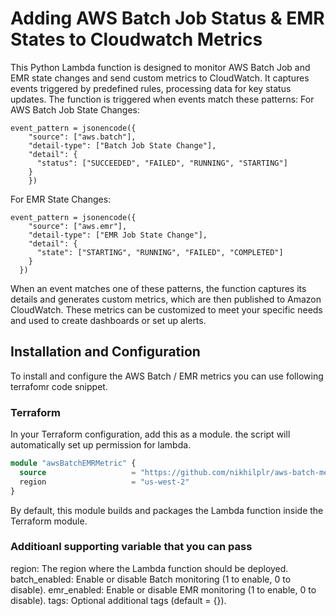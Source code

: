 # Adding AWS Batch Job Status  & EMR States to Cloudwatch Metrics
 
This Python Lambda function is designed to monitor AWS Batch Job and EMR state changes and send custom metrics to CloudWatch. It captures events triggered by predefined rules, processing data for key status updates.
The function is triggered when events match these patterns:
For AWS Batch Job State Changes:
```
event_pattern = jsonencode({
    "source": ["aws.batch"],
    "detail-type": ["Batch Job State Change"],
    "detail": {
      "status": ["SUCCEEDED", "FAILED", "RUNNING", "STARTING"]
    }
    })
```
For EMR State Changes:
```
event_pattern = jsonencode({
    "source": ["aws.emr"],
    "detail-type": ["EMR Job State Change"],
    "detail": {
      "state": ["STARTING", "RUNNING", "FAILED", "COMPLETED"]
    }
  })
```
When an event matches one of these patterns, the function captures its details and generates custom metrics, which are then published to Amazon CloudWatch. These metrics can be customized to meet your specific needs and used to create dashboards or set up alerts.
 

## Installation and Configuration

To install and configure the AWS Batch / EMR metrics you can use following terrafomr code snippet. 


### Terraform

In your Terraform configuration, add this as a module.  the script will automatically set up permission for lambda.

```terraform
module "awsBatchEMRMetric" {
  source                   = "https://github.com/nikhilplr/aws-batch-metrics.git" 
  region                   = "us-west-2"
}
```

By default, this module builds and packages the Lambda function inside the Terraform module. 

### Additioanl supporting variable that you can pass

region: The region where the Lambda function should be deployed.
batch_enabled: Enable or disable Batch monitoring (1 to enable, 0 to disable).
emr_enabled: Enable or disable EMR monitoring (1 to enable, 0 to disable).
tags: Optional additional tags (default = {}).